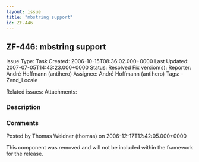 ```yaml
---
layout: issue
title: "mbstring support"
id: ZF-446
---
```


ZF-446: mbstring support
------------------------

 Issue Type: Task Created: 2006-10-15T08:36:02.000+0000 Last Updated: 2007-07-05T14:43:23.000+0000 Status: Resolved Fix version(s): 
 Reporter:  André Hoffmann (antihero)  Assignee:  André Hoffmann (antihero)  Tags: - Zend\_Locale
 
 Related issues: 
 Attachments: 
### Description

 

 

### Comments

Posted by Thomas Weidner (thomas) on 2006-12-17T12:42:05.000+0000

This component was removed and will not be included within the framework for the release.

 

 